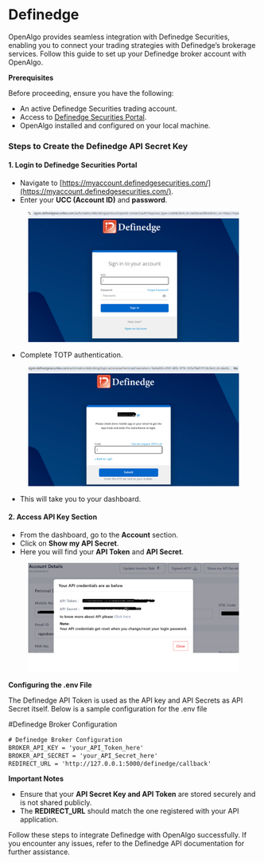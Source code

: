 # Definedge

OpenAlgo provides seamless integration with Definedge Securities, enabling you to connect your trading strategies with Definedge’s brokerage services. Follow this guide to set up your Definedge broker account with OpenAlgo.

**Prerequisites**

Before proceeding, ensure you have the following:

* An active Definedge Securities trading account.
* Access to [Definedge Securities Portal](https://myaccount.definedgesecurities.com/).
* OpenAlgo installed and configured on your local machine.

### Steps to Create the Definedge API Secret Key

#### 1. Login to Definedge Securities Portal

* Navigate to [https://myaccount.definedgesecurities.com/](https://myaccount.definedgesecurities.com/).
* Enter your **UCC (Account ID)** and **password**.

<figure><img src="../../.gitbook/assets/one (1).png" alt=""><figcaption></figcaption></figure>

* Complete TOTP authentication.

<figure><img src="../../.gitbook/assets/two.png" alt=""><figcaption></figcaption></figure>

* This will take you to your dashboard.

#### 2. Access API Key Section

* From the dashboard, go to the **Account** section.
* Click on **Show my API Secret**.
* Here you will find your **API Token** and **API Secret**.

<figure><img src="../../.gitbook/assets/three.png" alt=""><figcaption></figcaption></figure>

**Configuring the .env File**&#x20;

The Definedge API Token is used as the API key and API Secrets as API Secret itself. Below is a sample configuration for the .env file     &#x20;

\#Definedge Broker Configuration

```
# Definedge Broker Configuration
BROKER_API_KEY = 'your_API_Token_here'
BROKER_API_SECRET = 'your_API_Secret_here' 
REDIRECT_URL = 'http://127.0.0.1:5000/definedge/callback' 
```

**Important Notes**

* Ensure that your **API Secret Key and API Token** are stored securely and is not shared publicly.
* The **REDIRECT\_URL** should match the one registered with your API application.

Follow these steps to integrate Definedge with OpenAlgo successfully. If you encounter any issues, refer to the Definedge API documentation for further assistance.
